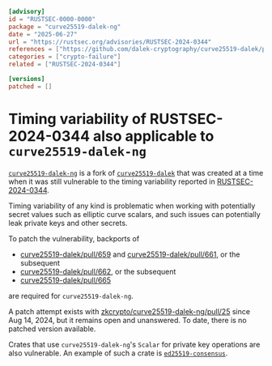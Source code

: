 ```toml
[advisory]
id = "RUSTSEC-0000-0000"
package = "curve25519-dalek-ng"
date = "2025-06-27"
url = "https://rustsec.org/advisories/RUSTSEC-2024-0344"
references = ["https://github.com/dalek-cryptography/curve25519-dalek/pull/659"]
categories = ["crypto-failure"]
related = ["RUSTSEC-2024-0344"]

[versions]
patched = []
```

# Timing variability of RUSTSEC-2024-0344 also applicable to `curve25519-dalek-ng`

[`curve25519-dalek-ng`](https://crates.io/crates/curve25519-dalek-ng) is a fork of [`curve25519-dalek`](https://crates.io/crates/curve25519-dalek) that was created at a time when it was still vulnerable to the timing variability reported in [RUSTSEC-2024-0344](https://rustsec.org/advisories/RUSTSEC-2024-0344).

Timing variability of any kind is problematic when working with  potentially secret values such as elliptic curve scalars, and such issues can potentially leak private keys and other secrets.

To patch the vulnerability, backports of
* [curve25519-dalek/pull/659](https://github.com/dalek-cryptography/curve25519-dalek/pull/659) and [curve25519-dalek/pull/661](https://github.com/dalek-cryptography/curve25519-dalek/pull/661), or the subsequent
* [curve25519-dalek/pull/662](https://github.com/dalek-cryptography/curve25519-dalek/pull/662), or the subsequent
* [curve25519-dalek/pull/665](https://github.com/dalek-cryptography/curve25519-dalek/pull/665)

are required for `curve25519-dalek-ng`.

A patch attempt exists with [zkcrypto/curve25519-dalek-ng/pull/25](https://github.com/zkcrypto/curve25519-dalek-ng/pull/25) since Aug 14, 2024, but it remains open and unanswered. To date, there is no patched version available.

Crates that use `curve25519-dalek-ng`'s `Scalar` for private key operations are also vulnerable. An example of such a crate is [`ed25519-consensus`](https://crates.io/crates/ed25519-consensus).